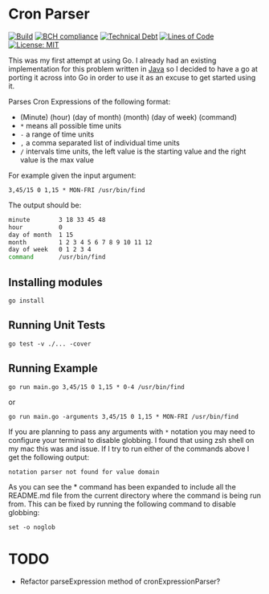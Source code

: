 # Cron Parser

[![Build](https://github.com/michaelruocco/cron-expression-parser-go/workflows/pipeline/badge.svg)](https://github.com/michaelruocco/cron-expression-parser-go/actions)
[![BCH compliance](https://bettercodehub.com/edge/badge/michaelruocco/cron-expression-parser-go?branch=master)](https://bettercodehub.com/)
[![Technical Debt](https://sonarcloud.io/api/project_badges/measure?project=michaelruocco_cron-expression-parser-go&metric=sqale_index)](https://sonarcloud.io/dashboard?id=michaelruocco_cron-expression-parser-go)
[![Lines of Code](https://sonarcloud.io/api/project_badges/measure?project=michaelruocco_cron-expression-parser-go&metric=ncloc)](https://sonarcloud.io/dashboard?id=michaelruocco_cron-expression-parser-go)
[![License: MIT](https://img.shields.io/badge/License-MIT-yellow.svg)](https://opensource.org/licenses/MIT)

This was my first attempt at using Go. I already had an existing implementation for this problem written
in [Java](https://github.com/michaelruocco/cron-expression-parser-java) so I decided to have a go at porting it across into Go in order to use it as an excuse to get started using it.

Parses Cron Expressions of the following format:

*   (Minute) (hour) (day of month) (month) (day of week) (command)
*   `*` means all possible time units
*   `-` a range of time units
*   `,` a comma separated list of individual time units
*   `/` intervals time units, the left value is the starting value and the right value is the max value

For example given the input argument:

`3,45/15 0 1,15 * MON-FRI /usr/bin/find`

The output should be:

```bash
minute        3 18 33 45 48
hour          0
day of month  1 15
month         1 2 3 4 5 6 7 8 9 10 11 12
day of week   0 1 2 3 4
command       /usr/bin/find
```

## Installing modules

`go install`

## Running Unit Tests

`go test -v ./... -cover`

## Running Example

`go run main.go 3,45/15 0 1,15 * 0-4 /usr/bin/find`

or

`go run main.go -arguments 3,45/15 0 1,15 * MON-FRI /usr/bin/find`

If you are planning to pass any arguments with `*` notation you may
need to configure your terminal to disable globbing. I found that using zsh shell on my mac this was
and issue. If I try to run either of the commands above I get the following output:

`notation parser not found for value domain`

As you can see the * command has been expanded to include all the README.md file
from the current directory where the command is being run from. This can be fixed by
running the following command to disable globbing:

`set -o noglob`

# TODO

*  Refactor parseExpression method of cronExpressionParser?